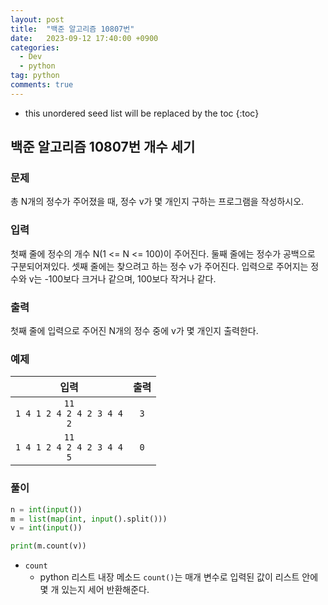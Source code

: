 ```yaml
---
layout: post
title:  "백준 알고리즘 10807번"
date:   2023-09-12 17:40:00 +0900
categories: 
  - Dev
  - python
tag: python
comments: true
---
```


* this unordered seed list will be replaced by the toc
{:toc}

## 백준 알고리즘 10807번 개수 세기

### 문제

총 N개의 정수가 주어졌을 때, 정수 v가 몇 개인지 구하는 프로그램을 작성하시오.

### 입력

첫째 줄에 정수의 개수 N(1 <= N <= 100)이 주어진다. 둘째 줄에는 정수가 공백으로 구분되어져있다. 셋째 줄에는 찾으려고 하는 정수 v가 주어진다. 입력으로 주어지는 정수와 v는 -100보다 크거나 같으며, 100보다 작거나 같다.

### 출력

첫째 줄에 입력으로 주어진 N개의 정수 중에 v가 몇 개인지 출력한다. 

### 예제

| 입력 | 출력 |
| :--: | :--: |
| `11` <br/> `1 4 1 2 4 2 4 2 3 4 4` <br/> `2` | `3` |
| `11` <br/> `1 4 1 2 4 2 4 2 3 4 4` <br/> `5` | `0` |

### 풀이

```py
n = int(input())
m = list(map(int, input().split()))
v = int(input())

print(m.count(v))
```

- `count`
  - python 리스트 내장 메소드 `count()`는 매개 변수로 입력된 값이 리스트 안에 몇 개 있는지 세어 반환해준다.